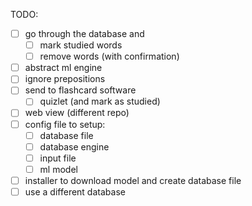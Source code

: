 TODO:
- [ ] go through the database and
  - [ ] mark studied words
  - [ ] remove words (with confirmation)
- [ ] abstract ml engine
- [ ] ignore prepositions
- [ ] send to flashcard software
  - [ ] quizlet (and mark as studied)
- [ ] web view (different repo)
- [ ] config file to setup:
  - [ ] database file
  - [ ] database engine
  - [ ] input file
  - [ ] ml model
- [ ] installer to download model and create database file
- [ ] use a different database